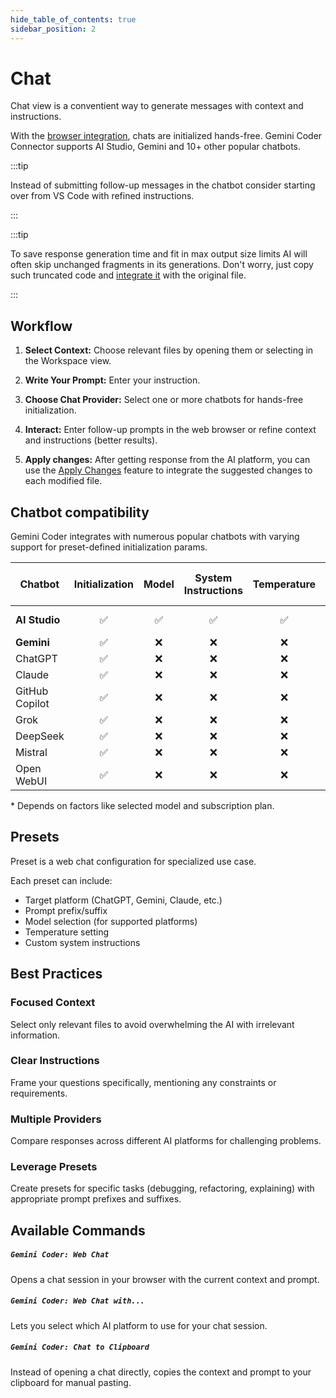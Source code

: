 ```yaml
---
hide_table_of_contents: true
sidebar_position: 2
---
```


# Chat

Chat view is a conventient way to generate messages with context and instructions.

With the [browser integration](/docs/installation/web-browser-integration), chats are initialized hands-free. Gemini Coder Connector supports AI Studio, Gemini and 10+ other popular chatbots.

:::tip

Instead of submitting follow-up messages in the chatbot consider starting over from VS Code with refined instructions.

:::

:::tip

To save response generation time and fit in max output size limits AI will often skip unchanged fragments in its generations. Don't worry, just copy such truncated code and [integrate it](/docs/features/apply-changes) with the original file.

:::

## Workflow

1. **Select Context:**
   Choose relevant files by opening them or selecting in the Workspace view.

2. **Write Your Prompt:**
   Enter your instruction.

3. **Choose Chat Provider:**
   Select one or more chatbots for hands-free initialization.

4. **Interact:**
   Enter follow-up prompts in the web browser or refine context and instructions (better results).

5. **Apply changes:**
   After getting response from the AI platform, you can use the [Apply Changes](/docs/features/apply-changes) feature to integrate the suggested changes to each modified file.

## Chatbot compatibility

Gemini Coder integrates with numerous popular chatbots with varying support for preset-defined initialization params.

| Chatbot        | Initialization | Model | System Instructions | Temperature | Max input tokens |
| -------------- | :------------: | :---: | :-----------------: | :---------: | :--------------: |
| **AI Studio**  |       ✅       |  ✅   |         ✅          |     ✅      |      1-2M\*      |
| **Gemini**     |       ✅       |  ❌   |         ❌          |     ❌      |        ?         |
| ChatGPT        |       ✅       |  ❌   |         ❌          |     ❌      |        ?         |
| Claude         |       ✅       |  ❌   |         ❌          |     ❌      |        ?         |
| GitHub Copilot |       ✅       |  ❌   |         ❌          |     ❌      |     8-17k\*      |
| Grok           |       ✅       |  ❌   |         ❌          |     ❌      |        ?         |
| DeepSeek       |       ✅       |  ❌   |         ❌          |     ❌      |        ?         |
| Mistral        |       ✅       |  ❌   |         ❌          |     ❌      |        ?         |
| Open WebUI     |       ✅       |  ❌   |         ❌          |     ❌      |        ?         |

\* Depends on factors like selected model and subscription plan.

## Presets

Preset is a web chat configuration for specialized use case.

Each preset can include:

- Target platform (ChatGPT, Gemini, Claude, etc.)
- Prompt prefix/suffix
- Model selection (for supported platforms)
- Temperature setting
- Custom system instructions

## Best Practices

### Focused Context

Select only relevant files to avoid overwhelming the AI with irrelevant information.

### Clear Instructions

Frame your questions specifically, mentioning any constraints or requirements.

### Multiple Providers

Compare responses across different AI platforms for challenging problems.

### Leverage Presets

Create presets for specific tasks (debugging, refactoring, explaining) with appropriate prompt prefixes and suffixes.

## Available Commands

##### `Gemini Coder: Web Chat`

Opens a chat session in your browser with the current context and prompt.

##### `Gemini Coder: Web Chat with...`

Lets you select which AI platform to use for your chat session.

##### `Gemini Coder: Chat to Clipboard`

Instead of opening a chat directly, copies the context and prompt to your clipboard for manual pasting.
